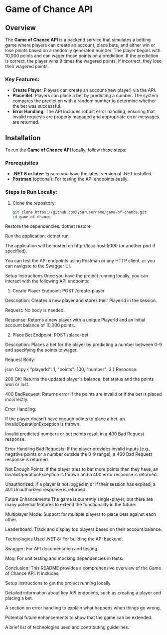 ﻿# Game of Chance API

## Overview

The **Game of Chance API** is a backend service that simulates a betting game where players can create an account, place bets, and either win or lose points based on a randomly generated number. The player begins with 10,000 points and can wager those points on a prediction. If the prediction is correct, the player wins 9 times the wagered points; if incorrect, they lose their wagered points.

### Key Features:
- **Create Player**: Players can create an account(new player) via the API.
- **Place Bet**: Players can place a bet by predicting a number. The system compares the prediction with a random number to determine whether the bet was successful.
- **Error Handling**: The API includes robust error handling, ensuring that invalid requests are properly managed and appropriate error messages are returned.


## Installation

To run the **Game of Chance API** locally, follow these steps:

### Prerequisites
- **.NET 8 or later**: Ensure you have the latest version of .NET installed.
- **Postman** (optional): For testing the API endpoints easily.

### Steps to Run Locally:

1. Clone the repository:

   ```bash
   git clone https://github.com/yourusername/game-of-chance.git
   cd game-of-chance

Restore the dependencies:
	dotnet restore

Run the application:
dotnet run

The application will be hosted on http://localhost:5000 (or another port if specified).

You can test the API endpoints using Postman or any HTTP client, or you can navigate to the Swagger UI.

Setup Instructions
Once you have the project running locally, you can interact with the following API endpoints:

1. Create Player
Endpoint: POST /create-player

Description: Creates a new player and stores their PlayerId in the session.

Request: No body is needed.

Response: Returns a new player with a unique PlayerId and an initial account balance of 10,000 points.


2. Place Bet
Endpoint: POST /place-bet

Description: Places a bet for the player by predicting a number between 0-9 and specifying the points to wager.

Request Body:

json
Copy
{
  "playerId": 1,
  "points": 100,
  "number": 3
}
Response:

200 OK: Returns the updated player's balance, bet status and the points won or lost.

400 BadRequest: Returns error if the points are invalid or if the bet is placed incorrectly.

Error Handling:

If the player doesn't have enough points to place a bet, an InvalidOperationException is thrown.

Invalid predicted numbers or bet points result in a 400 Bad Request response.


Error Handling
Bad Requests: If the player provides invalid inputs (e.g., negative points or a number outside the 0-9 range), a 400 Bad Request response is returned.

Not Enough Points: If the player tries to bet more points than they have, an InvalidOperationException is thrown and a 400 error response is returned.

Unauthorized: If a player is not logged in or if their session has expired, a 401 Unauthorized response is returned.


Future Enhancements
The game is currently single-player, but there are many potential features to extend the functionality in the future:

Multiplayer Mode: Support for multiple players to place bets against each other.

Leaderboard: Track and display top players based on their account balance.


Technologies Used
.NET 8: For building the API backend.

Swagger: For API documentation and testing.

Moq: For unit testing and mocking dependencies in tests.



Conclusion:
This README provides a comprehensive overview of the Game of Chance API. It includes:

Setup instructions to get the project running locally.

Detailed information about key API endpoints, such as creating a player and placing a bet.

A section on error handling to explain what happens when things go wrong.

Potential future enhancements to show that the game can be extended.

A brief list of technologies used and contributing guidelines.